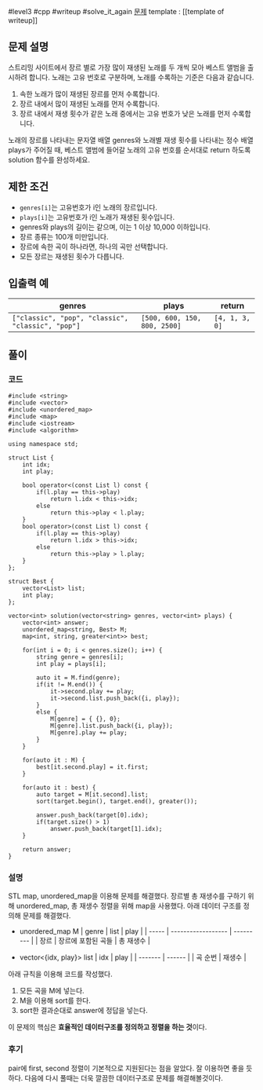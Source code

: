 
#level3 #cpp #writeup #solve_it_again 
[문제](https://school.programmers.co.kr/learn/courses/30/lessons/42579)
template : [[template of writeup]]

## 문제 설명

스트리밍 사이트에서 장르 별로 가장 많이 재생된 노래를 두 개씩 모아 베스트 앨범을 출시하려 합니다. 노래는 고유 번호로 구분하며, 노래를 수록하는 기준은 다음과 같습니다.

1. 속한 노래가 많이 재생된 장르를 먼저 수록합니다.
2. 장르 내에서 많이 재생된 노래를 먼저 수록합니다.
3. 장르 내에서 재생 횟수가 같은 노래 중에서는 고유 번호가 낮은 노래를 먼저 수록합니다.

노래의 장르를 나타내는 문자열 배열 genres와 노래별 재생 횟수를 나타내는 정수 배열 plays가 주어질 때, 베스트 앨범에 들어갈 노래의 고유 번호를 순서대로 return 하도록 solution 함수를 완성하세요.

## 제한 조건

- `genres[i]`는 고유번호가 i인 노래의 장르입니다.
- `plays[i]`는 고유번호가 i인 노래가 재생된 횟수입니다.
- genres와 plays의 길이는 같으며, 이는 1 이상 10,000 이하입니다.
- 장르 종류는 100개 미만입니다.
- 장르에 속한 곡이 하나라면, 하나의 곡만 선택합니다.
- 모든 장르는 재생된 횟수가 다릅니다.

## 입출력 예

| genres                                            | plays                        | return         |
| ------------------------------------------------- | ---------------------------- | -------------- |
| `["classic", "pop", "classic", "classic", "pop"]` | `[500, 600, 150, 800, 2500]` | `[4, 1, 3, 0]` |

## 풀이

### 코드

```
#include <string>
#include <vector>
#include <unordered_map>
#include <map>
#include <iostream>
#include <algorithm>

using namespace std;

struct List {
    int idx;
    int play;
    
    bool operator<(const List l) const {
        if(l.play == this->play) 
            return l.idx < this->idx;
        else 
            return this->play < l.play;
    }
    bool operator>(const List l) const {
        if(l.play == this->play) 
            return l.idx > this->idx;
        else 
            return this->play > l.play;
    }
};

struct Best {
    vector<List> list;
    int play;
};

vector<int> solution(vector<string> genres, vector<int> plays) {
    vector<int> answer;
    unordered_map<string, Best> M;
    map<int, string, greater<int>> best;
    
    for(int i = 0; i < genres.size(); i++) {
        string genre = genres[i];
        int play = plays[i];
        
        auto it = M.find(genre);
        if(it != M.end()) {
            it->second.play += play;
            it->second.list.push_back({i, play});
        }
        else {
            M[genre] = { {}, 0};
            M[genre].list.push_back({i, play});
            M[genre].play += play;
        }
    }
    
    for(auto it : M) {
        best[it.second.play] = it.first;
    }
    
    for(auto it : best) {
        auto target = M[it.second].list;
        sort(target.begin(), target.end(), greater());
        
        answer.push_back(target[0].idx);
        if(target.size() > 1)
            answer.push_back(target[1].idx);
    }
    
    return answer;
}
```

### 설명

STL map, unordered_map을 이용해 문제를 해결했다. 장르별 총 재생수를 구하기 위해 unordered_map, 총 재생수 정렬을 위해 map을 사용했다. 아래 데이터 구조를 정의해 문제를 해결했다.

- unordered_map M
| genre | list               | play      |
| ----- | ------------------ | --------- |
| 장르  | 장르에 포함된 곡들 | 총 재생수 |

- vector<{idx, play}> list
| idx     | play   |
| ------- | ------ |
| 곡 순번 | 재생수 |

아래 규칙을 이용해 코드를 작성했다.
1. 모든 곡을 M에 넣는다.
2. M을 이용해 sort를 한다.
3. sort한 결과순대로 answer에 정답을 넣는다.

이 문제의 핵심은 **효율적인 데이터구조를 정의하고 정렬을 하는 것**이다.

### 후기

pair에 first, second 정렬이 기본적으로 지원된다는 점을 알았다. 잘 이용하면 좋을 듯 하다.
다음에 다시 풀때는 더욱 깔끔한 데이터구조로 문제를 해결해볼것이다.
